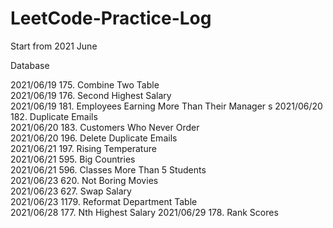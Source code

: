 # LeetCode-Practice-Log
Start from 2021 June

Database

2021/06/19 175. Combine Two Table  
2021/06/19 176. Second Highest Salary   
2021/06/19 181. Employees Earning More Than Their Manager  s 
2021/06/20 182. Duplicate Emails  
2021/06/20 183. Customers Who Never Order   
2021/06/20 196. Delete Duplicate Emails   
2021/06/21 197. Rising Temperature   
2021/06/21 595. Big Countries   
2021/06/21 596. Classes More Than 5 Students   
2021/06/23 620. Not Boring Movies   
2021/06/23 627. Swap Salary   
2021/06/23 1179. Reformat Department Table  
2021/06/28 177. Nth Highest Salary
2021/06/29 178. Rank Scores
